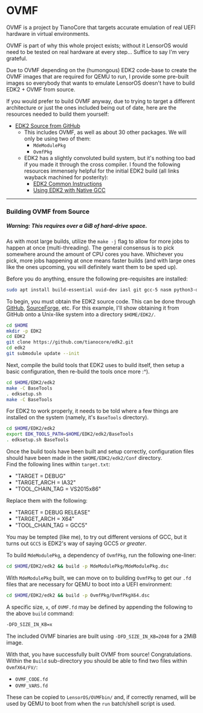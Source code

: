 # OVMF
OVMF is a project by TianoCore that targets accurate emulation of real UEFI hardware in virtual environments.

OVMF is part of why this whole project exists; without it 
LensorOS would need to be tested on real hardware at every step... 
Suffice to say I'm very grateful.

Due to OVMF depending on the (humongous) EDK2 code-base to 
create the OVMF images that are required for QEMU to run, 
I provide some pre-built images so everybody that wants to 
emulate LensorOS doesn't have to build EDK2 + OVMF from source.

If you would prefer to build OVMF anyway, due to trying to target a different architecture 
or just the ones included being out of date, here are the resources needed to build them yourself:
- [EDK2 Source from GitHub](https://github.com/tianocore/edk2)
  - This includes OVMF, as well as about 30 other packages. We will only be using two of them:
    - `MdeModulePkg`
    - `OvmfPkg`
  - EDK2 has a slightly convoluted build system, but it's nothing too bad if you made it through the cross compiler. 
  I found the following resources immensely helpful for the initial EDK2 build (all links wayback machined for posterity):
    - [EDK2 Common Instructions](https://github.com/tianocore/tianocore.github.io/wiki/Common-instructions)
    - [Using EDK2 with Native GCC](https://github.com/tianocore/tianocore.github.io/wiki/Using-EDK-II-with-Native-GCC)

---

### Building OVMF from Source
##### Warning: This requires over a GiB of hard-drive space.

As with most large builds, utilize the `make -j` flag to allow for more jobs to happen at once (multi-threading).
The general consensus is to pick somewhere around the amount of CPU cores you have.
Whichever you pick, more jobs happening at once means faster builds 
(and with large ones like the ones upcoming, you will definitely want them to be sped up).

Before you do anything, ensure the following pre-requisites are installed:
```bash
sudo apt install build-essential uuid-dev iasl git gcc-5 nasm python3-distutils
```

To begin, you must obtain the EDK2 source code.
This can be done through [GitHub](https://github.com/tianocore/edk2), [SourceForge](https://sourceforge.net/projects/edk2/), etc.
For this example, I'll show obtaining it from GitHub onto a Unix-like system into a directory `$HOME/EDK2/`.
```bash
cd $HOME
mkdir -p EDK2
cd EDK2
git clone https://github.com/tianocore/edk2.git
cd edk2
git submodule update --init
```

Next, compile the build tools that EDK2 uses to build itself, then 
setup a basic configuration, then re-build the tools once more :^).
```bash
cd $HOME/EDK2/edk2
make -C BaseTools
. edksetup.sh
make -C BaseTools
```

For EDK2 to work properly, it needs to be told where a few things 
are installed on the system (namely, it's `BaseTools` directory).
```bash
cd $HOME/EDK2/edk2
export EDK_TOOLS_PATH=$HOME/EDK2/edk2/BaseTools
. edksetup.sh BaseTools
```

Once the build tools have been built and setup correctly, 
configuration files should have been made in the `$HOME/EDK2/edk2/Conf` directory. \
Find the following lines within `target.txt`:
- "TARGET                = DEBUG"
- "TARGET_ARCH           = IA32"
- "TOOL_CHAIN_TAG        = VS2015x86"

Replace them with the following:
- "TARGET                = DEBUG RELEASE"
- "TARGET_ARCH           = X64"
- "TOOL_CHAIN_TAG        = GCC5"

You may be tempted (like me), to try out different versions of GCC, 
but it turns out `GCC5` is EDK2's way of saying GCC5 *or greater*.

To build `MdeModulePkg`, a dependency of `OvmfPkg`, run the following one-liner:
```bash
cd $HOME/EDK2/edk2 && build -p MdeModulePkg/MdeModulePkg.dsc
```

With `MdeModulePkg` built, we can move on to building `OvmfPkg` to get our `.fd` files 
that are necessary for QEMU to boot into a UEFI environment:
```bash
cd $HOME/EDK2/edk2 && build -p OvmfPkg/OvmfPkgX64.dsc
```

A specific size, `x`, of `OVMF.fd` may be defined by appending the following to the above `build` command:
```bash
-DFD_SIZE_IN_KB=x
```

The included OVMF binaries are built using `-DFD_SIZE_IN_KB=2048` for a 2MiB image.

With that, you have successfully built OVMF from source! Congratulations. \
Within the `Build` sub-directory you should be able to find two files within `OvmfX64/FV/`:
- `OVMF_CODE.fd`
- `OVMF_VARS.fd`

These can be copied to `LensorOS/OVMFbin/` and, if correctly renamed, 
will be used by QEMU to boot from when the `run` batch/shell script is used.
